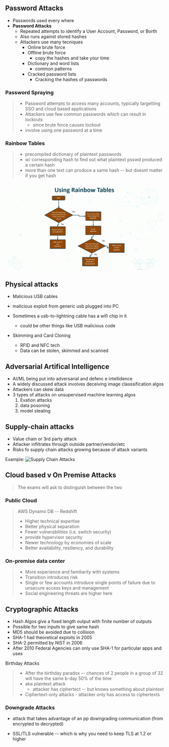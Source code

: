 
## Password Attacks

* Passwords used every where
* **Password Attacks**
    * Repeated attempts to identify a User Account, Password, or Borth
    * Also runs against stored hashes
    * Attackers use many tecniques
        * Online brute force
        * Offline brute force
            - copy the hashes and take your time
        * Dictionary and word lists
            - common patterns
        * Cracked password lists
            * Cracking the hashes of passwords

### Password Spraying

> * Password attempts to access many accounts, typically targetting SSO and cloud based applications
> * Attackers use few common passwords which can result in lockouts
>   * since brute force causes lockout
> * involve using one password at a time

### Rainbow Tables

> * precompiled dictionary of plaintext passwords
> * w/ corresponding hash to find out what plaintext psswd produced a certain hash
> * more than one text can produce a same hash -- but doesnt matter if you get hash

![Flowchart](./rainbow_tables_flowshart.png)

## Physical attacks

* Malicious USB cables
- malicious exploit from generic usb plugged into PC
- Sometimes a usb-to-lightning cable has a wifi chip in it
    - could be other things like USB malicious code

- Skimming and Card Cloning
    - RFID and NFC tech 
    - Data can be stolen, skimmed and scanned

## Adversarial Artifical Intelligence

* AI/ML being put into adversarial and defenc e intellidence
* A widely discussed attack involves deceiving image classsification algos
* Attackers can skew data
* 3 types of attacks on unsupervised machine learning algos
    1. Evation attacks
    1. data posoning
    1. model stealing

## Supply-chain attacks

* Value chain or 3rd party attack
* Attacker infiltrates through outside partner/vendor/etc
* Risks fo supply chain attacks growing because of attack variants

Example:
 ![Supply Chain Attacks](/Screenshot%202022-09-29%20163124.png)


 ## Cloud based v On Premise Attacks

 > The exams will ask to distinguish between the two

 ### Public Cloud
 > AWS Dynamo DB -- Redshift
 > * Higher technical expertise
 > * Better physical separation
 > * Fewer vulnerabilities (i.e. switch security)
 > * provide hypervisor security 
 > * Newer technology by economies of scale
 > * Better availability, resiliency, and durability

 ### On-premise data center

 > * More experience and familiarity with systems
 > * Transition introduces risk
 > * Single or few accounts introduce single points of failure due to unsecure access keys and management
 > * Social engineering threats are higher here

 ## Cryptographic Attacks

 * Hash Algos give a fixed length output with finite number of outputs
 * Possible for two inputs to give same hash
 * MD5 should be avoided due to collision
 * SHA-1 had theoretical exploits in 2005
 * SHA-2 permitted by NIST in 2006
 * After 2010 Federal Agencies can only use SHA-1 for particular apps and uses

 Birthday Attacks
 > * After the birthday paradox -- chances of 2 people in a group of 32 will have the same b-day 50% of the time
 > * aka plaintext attack
 >      * attacker has ciphertect -- but knows something about plaintext
 >  * Ciphertext-only attacks - attacker only has access to ciphertexts

 ### Downgrade Attacks

 * attack that takes advantage of an pp downgrading communication (from encrypted to decrypted)

 * SSL/TLS vulnerable -- which is why you need to keep TLS at 1.2 or higher 
